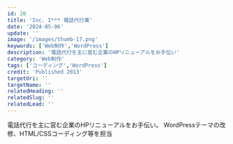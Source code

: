 ```yaml
---
id: 20
title: 'Inc. I*** 電話代行業'
date: '2024-05-06'
update: ''
image: '/images/thumb-17.png'
keywords: ['Web制作','WordPress']
description: '電話代行を主に営む企業のHPリニューアルをお手伝い'
category: 'Web制作'
tags: ['コーディング','WordPress']
credit: 'Published 2013'
targetUri: ''
targetName: ''
relatedHeading: ''
relatedSlug: ''
relatedLead: ''
---
```

電話代行を主に営む企業のHPリニューアルをお手伝い。
WordPressテーマの改修、HTML/CSSコーディング等を担当